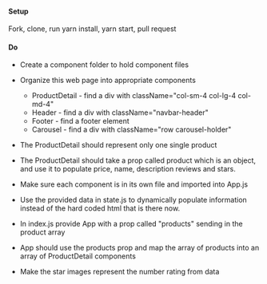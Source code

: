 #### Setup
Fork, clone, run yarn install, yarn start, pull request

#### Do
 * Create a component folder to hold component files
 * Organize this web page into appropriate components
   * ProductDetail - find a div with className="col-sm-4 col-lg-4 col-md-4"
   * Header - find a div with className="navbar-header"
   * Footer - find a footer element
   * Carousel - find a div with className="row carousel-holder"

* The ProductDetail should represent only one single product

* The ProductDetail should take a prop called product which is an object, and use it to populate price, name, description reviews and stars.

* Make sure each component is in its own file and imported into App.js

* Use the provided data in state.js to dynamically populate information instead of the hard coded html that is there now.

* In index.js provide App with a prop called "products" sending in the product array

* App should use the products prop and map the array of products into an array of ProductDetail components

* Make the star images represent the number rating from data
